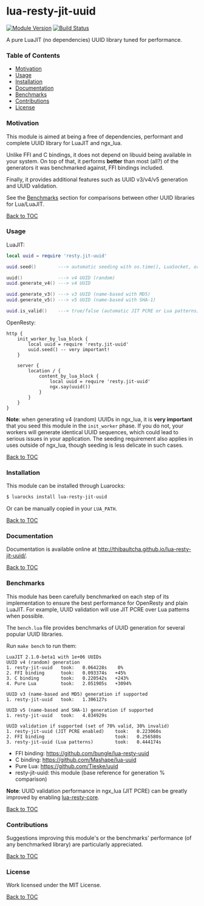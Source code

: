 # lua-resty-jit-uuid

[![Module Version][badge-version-image]][luarocks-resty-jit-uuid]
[![Build Status][badge-travis-image]][badge-travis-url]

A pure LuaJIT (no dependencies) UUID library tuned for performance.

### Table of Contents

* [Motivation](#motivation)
* [Usage](#usage)
* [Installation](#installation)
* [Documentation](#documentation)
* [Benchmarks](#benchmarks)
* [Contributions](#contributions)
* [License](#license)

### Motivation

This module is aimed at being a free of dependencies, performant and
complete UUID library for LuaJIT and ngx_lua.

Unlike FFI and C bindings, it does not depend on libuuid being available
in your system. On top of that, it performs **better** than most (all?)
of the generators it was benchmarked against, FFI bindings included.

Finally, it provides additional features such as UUID v3/v4/v5 generation and
UUID validation.

See the [Benchmarks](#benchmarks) section for comparisons between other UUID
libraries for Lua/LuaJIT.

[Back to TOC](#table-of-contents)

### Usage

LuaJIT:
```lua
local uuid = require 'resty.jit-uuid'

uuid.seed()        ---> automatic seeding with os.time(), LuaSocket, or ngx.time()

uuid()             ---> v4 UUID (random)
uuid.generate_v4() ---> v4 UUID

uuid.generate_v3() ---> v3 UUID (name-based with MD5)
uuid.generate_v5() ---> v5 UUID (name-based with SHA-1)

uuid.is_valid()    ---> true/false (automatic JIT PCRE or Lua patterns)
```

OpenResty:
```nginx
http {
    init_worker_by_lua_block {
        local uuid = require 'resty.jit-uuid'
        uuid.seed() -- very important!
    }

    server {
        location / {
            content_by_lua_block {
                local uuid = require 'resty.jit-uuid'
                ngx.say(uuid())
            }
        }
    }
}
```

**Note**: when generating v4 (random) UUIDs in ngx_lua, it is **very
important** that you seed this module in the `init_worker` phase. If you do
not, your workers will generate identical UUID sequences, which could lead to
serious issues in your application. The seeding requirement also applies in uses
outside of ngx_lua, though seeding is less delicate in such cases.

[Back to TOC](#table-of-contents)

### Installation

This module can be installed through Luarocks:
```bash
$ luarocks install lua-resty-jit-uuid
```

Or can be manually copied in your `LUA_PATH`.

[Back to TOC](#table-of-contents)

### Documentation

Documentation is available online at
<http://thibaultcha.github.io/lua-resty-jit-uuid/>.

[Back to TOC](#table-of-contents)

### Benchmarks

This module has been carefully benchmarked on each step of its implementation
to ensure the best performance for OpenResty and plain LuaJIT. For example,
UUID validation will use JIT PCRE over Lua patterns when possible.

The `bench.lua` file provides benchmarks of UUID generation for several popular
UUID libraries.

Run `make bench` to run them:
```
LuaJIT 2.1.0-beta1 with 1e+06 UUIDs
UUID v4 (random) generation
1. resty-jit-uuid   took:   0.064228s    0%
2. FFI binding      took:   0.093374s   +45%
3. C binding        took:   0.220542s   +243%
4. Pure Lua         took:   2.051905s   +3094%

UUID v3 (name-based and MD5) generation if supported
1. resty-jit-uuid   took:   1.306127s

UUID v5 (name-based and SHA-1) generation if supported
1. resty-jit-uuid   took:   4.834929s

UUID validation if supported (set of 70% valid, 30% invalid)
1. resty-jit-uuid (JIT PCRE enabled)    took:   0.223060s
2. FFI binding                          took:   0.256580s
3. resty-jit-uuid (Lua patterns)        took:   0.444174s
```

* FFI binding: <https://github.com/bungle/lua-resty-uuid>
* C binding: <https://github.com/Mashape/lua-uuid>
* Pure Lua: <https://github.com/Tieske/uuid>
* resty-jit-uuid: this module (base reference for generation % comparison)

**Note**: UUID validation performance in ngx_lua (JIT PCRE) can be greatly
improved by enabling
[lua-resty-core](https://github.com/openresty/lua-resty-core).

[Back to TOC](#table-of-contents)

### Contributions

Suggestions improving this module's or the benchmarks' performance
(of any benchmarked library) are particularly appreciated.

[Back to TOC](#table-of-contents)

### License

Work licensed under the MIT License.

[Back to TOC](#table-of-contents)

[luarocks-resty-jit-uuid]: http://luarocks.org/modules/thibaultcha/lua-resty-jit-uuid

[badge-travis-url]: https://travis-ci.org/thibaultCha/lua-resty-jit-uuid
[badge-travis-image]: https://travis-ci.org/thibaultCha/lua-resty-jit-uuid.svg?branch=master
[badge-version-image]: https://img.shields.io/badge/version-0.0.4-blue.svg?style=flat
